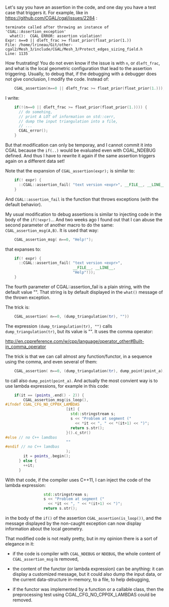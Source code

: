 Let's say you have an assertion in the code, and one day you have a test case that triggers it. For example, like in https://github.com/CGAL/cgal/issues/2284 :
```
terminate called after throwing an instance of 'CGAL::Assertion_exception'
  what():  CGAL ERROR: assertion violation!
Expr: n==0 || dleft_frac >= float_prior(float_prior(1.))
File: /home/lrineau/Git/other-cgal2/Mesh_3/include/CGAL/Mesh_3/Protect_edges_sizing_field.h
Line: 1135
```

How frustrating! You do not even know if the issue is with `n`, or `dleft_frac`, and what is the local geometric configuration that lead to the assertion triggering. Usually, to debug that, if the debugging with a debugger does not give conclusion, I modify the code. Instead of:

``` c++
    CGAL_assertion(n==0 || dleft_frac >= float_prior(float_prior(1.)));
```

I write:

``` c++
    if(!(n==0 || dleft_frac >= float_prior(float_prior(1.)))) {
      // do somehing,
      // print A LOT of information on std::cerr,
      // dump the input triangulation into a file,
      // ...
      CGAL_error();
    }

```

But that modification can only be temporay, and I cannot commit it into CGAL because the `if(..)` would be evaluated even with CGAL_NDEBUG defined. And thus I have to rewrite it again if the same assertion triggers again on a different data set!

Note that the expansion of `CGAL_assertion(expr);` is similar to:

```c++
    if(! expr) {
      ::CGAL::assertion_fail( "text version <expr>", __FILE__, __LINE__));
    }
```

And `CGAL::assertion_fail` is the function that throws exceptions (with the default behavior).

My usual modification to debug assertions is similar to injecting code in the body of the `if(!expr)`... And two weeks ago I found out that I can abuse the second parameter of another macro to do the same: `CGAL_assertion_msg(A,B)`. It is used that way:

```c++
    CGAL_assertion_msg( n==0, "Help!");
```

that expanses to:

```c++
    if(! expr) {
      ::CGAL::assertion_fail( "text version <expr>",
                              __FILE__, __LINE__,
                              "Help"!));
    }
```

The fourth parameter of CGAL::assertion_fail is a plain string, with the default value "". That string is by default displayed in the `what()` message of the thrown exception.

The trick is:

```c++
    CGAL_assertion( n==0, (dump_triangulation(tr), ""))
```

The expression `(dump_triangulation(tr), "")` calls `dump_triangulation(tr)`, but its value is "". It uses the comma operator:

http://en.cppreference.com/w/cpp/language/operator_other#Built-in_comma_operator

The trick is that we can call almost any function/functor, in a sequence using the comma, and even several of them:

```c++
    CGAL_assertion( n==0, (dump_triangulation(tr), dump_point(point_a), ""))
```

to call also `dump_point(point_a)`. And actually the most convient way is to use lambda expressions, for example in this code:

```c++
    if(it == (points_.end() - 2)) {
        CGAL_assertion_msg(is_loop(),
#ifndef CGAL_CFG_NO_CPP0X_LAMBDAS
                           [it] {
                             std::stringstream s;
                             s << "Problem at segment ("
                               << *it << ", " << *(it+1) << ")";
                             return s.str();
                           }().c_str()
#else // no C++ lamdbas
                           ""
#endif // no C++ lamdbas
                           );
        it = points_.begin();
      } else {
        ++it;
      }
```

With that code, if the compiler uses C++11, I can inject the code of the
lambda expression:

```c++
                 std::stringstream s;
                 s << "Problem at segment ("
                   << *it << ", " << *(it+1) << ")";
                 return s.str();
```

in the body of the `if()` of the assertion `CGAL_assertion(is_loop())`, and the message displayed by the non-caught exception can now display information about the local geometry.

That modified code is not really pretty, but in my opinion there is a sort of elegance in it:

  - if the code is compiler with `CGAL_NDEBUG` or `NDEBUG`, the whole content of `CGAL_assertion_msg` is removed,

  - the content of the functor (or lambda expression) can be anything: it can display a customized message, but it could also dump the input data, or the current data-structure in-memory, to a file, to help debugging,

  - if the functor was implemented by a function or a callable class, then the preprocessing test using CGAL_CFG_NO_CPP0X_LAMBDAS could be removed.
